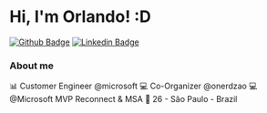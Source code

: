 # Hi, I'm Orlando! :D

[![Github Badge](https://img.shields.io/badge/-Github-000?style=flat-square&logo=Github&logoColor=white&link=https://github.com/orlandogomes)](https://github.com/orlandogomes)
[![Linkedin Badge](https://img.shields.io/badge/-LinkedIn-blue?style=flat-square&logo=Linkedin&logoColor=white&link=https://www.linkedin.com/in/orlandomariano)](https://www.linkedin.com/in/orlandomariano)

### About me
📊 Customer Engineer @microsoft
💻 Co-Organizer @onerdzao 
💻 @Microsoft MVP Reconnect & MSA
👤 26 - São Paulo - Brazil
